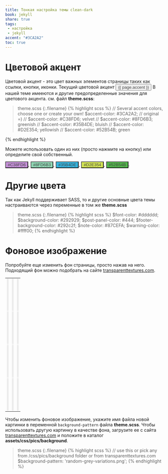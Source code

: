 ```yaml
---
title: Тонкая настройка темы clean-dark
book: jekyll
share: true
tags:
 - настройка
 - jekyll
accent: "#3CA2A2"
toc: true
---
```


# Цветовой акцент

Цветовой акцент - это цвет важных элементов страницы таких как ссылки, кнопки, иконки. 
Текущий цветовой акцент <button class="btn" 
style="background-color:{{ page.accent }}; color:#444444;"> {{ page.accent }} </button> 
В нашей теме имееются и другие предопределенные значения для цветового акцента. см. файл **theme.scss**:

>theme.scss
{:.filename}
{% highlight scss %}
// Several accent colors, choose one or create your own!
$accent-color: #3CA2A2;     // original =)
// $accent-color: #C38FD6;   velvet
// $accent-color: #8FD6B3;   greenish
// $accent-color: #35B4DE;   bluish
// $accent-color: #D2E354;   yellowish
// $accent-color: #52B54B;   green

{% endhighlight %}

Можете использовать один из них (просто нажмите на кнопку) или определите свой собственный.

<button class="btn" style="background-color:#C38FD6; color:#444444">#C38FD6</button>, <button class="btn" style="background-color:#8FD6B3; color:#444444">#8FD6B3</button>, <button class="btn" style="background-color:#35B4DE; color:#444444">#35B4DE</button>, <button class="btn" style="background-color:#D2E354; color:#444444">#D2E354</button>, <button class="btn" style="background-color:#52B54B; color:#444444">#52B54B</button>.
 
<script>
  $('.btn').click(function(){
    var color = $(this).text();
    [].forEach.call($('a'), function(item) {
      item.style.color = color
    })
  })
</script>

<style>
  .label{
    cursor: default;
    border-radius: 5px;
    padding: 5px 8px;
  }
</style>

# Другие цвета

Так как Jekyll поддерживает SASS, то и другие основные цвета темы настраиваются через переменные в том же **theme.scss**


>theme.scss
{:.filename}
{% highlight scss %}
$font-color: #dddddd;
$background-color: #292929;
$post-panel-color: #444;
$footer-background-color: #292c2f;
$note-color: #87CEFA;
$warning-color: #ffff00;
{% endhighlight %}

# Фоновое изображение


Попробуйте еще изменить фон страницы, просто нажав на него.
Подходящий фон можно подобрать на сайте [transparenttextures.com](https://www.transparenttextures.com/).

<style>
.pattern-list{
    list-style-type: none;
    padding: 0;
}
.pattern{
    height: 100px;
    box-shadow: 0 0 3px 2px rgba(0,0,0,.1);

}
.pattern:hover {
    box-shadow: 0 0 3px 2px rgba(0,0,0,.3);
    transition: box-shadow .2s ease;
    cursor: pointer;
}
.smthg{
    max-width: none !important;
}
.col-sm-6 {
    padding: 5px !important;
}
</style>

<table width='100%' border='0' margin='0' padding='0'>
<TR>
<td>
<div class="pattern" style="background-image:url('{{ '/assets/css/pics/background/3px-tile.png' | relative_url }}')" title='3px-tile.png'></div>
</td>
<td>
<div class="pattern" style="background-image:url('{{ '/assets/css/pics/background/asfalt-light.png' | relative_url }}')" title='asfalt-light.png'></div>
</td>
<td>
<div class="pattern" style="background-image:url('{{ '/assets/css/pics/background/black-linen.png' | relative_url }}')" title='black-linen.png'></div> 
</td>
</TR><TR>
<td>
<div class="pattern" style="background-image:url('{{ '/assets/css/pics/background/food.png' | relative_url }}')" title='food.png'></div>
</td>
<td>
<div class="pattern" style="background-image:url('{{ '/assets/css/pics/background/gplay.png' | relative_url }}')" title='gplay.png'></div> 
</td>
<td>
<div class="pattern" style="background-image:url('{{ '/assets/css/pics/background/green-dust-and-scratches.png' | relative_url }}')" title='green-dust-and-scratches.png'></div> 
</td>
</TR><TR>
<td>
<div class="pattern" style="background-image:url('{{ '/assets/css/pics/background/hexellence.png' | relative_url }}')" title='hexellence.png'></div>
</td>
<td>
<div class="pattern" style="background-image:url('{{ '/assets/css/pics/background/random-grey-variations.png' | relative_url }}')" title='random-grey-variations.png'></div>
</td>
<td>
<div class="pattern" style="background-image:url('{{ '/assets/css/pics/background/shley-tree-1.png' | relative_url }}')" title='shley-tree-1.png'></div> 
</td>
</TR><TR>
<td>
<div class="pattern" style="background-image:url('{{ '/assets/css/pics/background/subtle-grey.png' | relative_url }}')" title='subtle-grey.png'></div>
</td>
<td>
<div class="pattern" style="background-image:url('{{ '/assets/css/pics/background/xv.png' | relative_url }}')" title='xv.png'></div>
</td>
<td>
<div class="pattern" style="background-image:url('{{ '/assets/css/pics/background/triangles.png' | relative_url }}')" title='triangles.png'></div> 
</td>
</TR>
</table>

<script>
  $('.pattern').click(function(){
    var source = this.style.backgroundImage;
    document.getElementsByTagName('body')[0].style.backgroundImage = source;
    console.log("url('" + source + "'))");
  })
</script>

Чтобы изменить фоновое изображение, укажите имя файла новой картинки в переменной `background-pattern` файла **theme.scss**.
Чтобы использовать другую картинку в качестве фона, загрузите ее с сайта
[transparenttextures.com](https://www.transparenttextures.com/) и положите в каталог 
 **assets/css/pics/background**.

>theme.scss
{:.filename}
{% highlight scss %}
// use this or pick any from /css/pics/background folder or from transparenttextures.com
$background-pattern: 'random-grey-variations.png';
{% endhighlight %}
